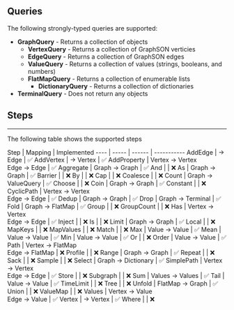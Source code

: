 ﻿## Queries
The following strongly-typed queries are supported:
- **GraphQuery** - Returns a collection of objects
  - **VertexQuery** - Returns a collection of GraphSON verticies
  - **EdgeQuery** - Returns a collection of GraphSON edges
  - **ValueQuery** - Returns a collection of values (strings, booleans, and numbers)
  - **FlatMapQuery** - Returns a collection of enumerable lists
    - **DictionaryQuery** - Returns a collection of dictionaries
- **TerminalQuery** - Does not return any objects

## Steps
----
The following table shows the supported steps

Step | Mapping | Implemented
---- | ----- | ------ | -----------
AddEdge | -> Edge | :white_check_mark:
AddVertex | -> Vertex | :white_check_mark:
AddProperty | Vertex -> Vertex<br/>Edge -> Edge | :white_check_mark:
Aggregate | Graph -> Graph | :white_check_mark:
And | | :x:
As | Graph -> Graph | :white_check_mark:
Barrier | | :x:
By | | :x:
Cap | | :x:
Coalesce | | :x:
Count | Graph -> ValueQuery | :white_check_mark:
Choose | | :x:
Coin | Graph -> Graph | :white_check_mark:
Constant | | :x:
CyclicPath | Vertex -> Vertex<br/>Edge -> Edge | :white_check_mark:
Dedup | Graph -> Graph | :white_check_mark:
Drop | Graph -> Terminal | :white_check_mark:
Fold | Graph -> FlatMap | :white_check_mark:
Group | | :x:
GroupCount | | :x:
Has | Vertex -> Vertex<br/>Edge -> Edge | :white_check_mark:
Inject | | :x:
Is | | :x:
Limit | Graph -> Graph | :white_check_mark:
Local | | :x:
MapKeys | | :x:
MapValues | | :x:
Match | | :x:
Max | Value -> Value | :white_check_mark:
Mean | Value -> Value | :white_check_mark:
Min | Value -> Value | :white_check_mark:
Or | | :x:
Order | Value -> Value | :white_check_mark:
Path | Vertex -> FlatMap<br/>Edge -> FlatMap | :x:
Profile | | :x:
Range | Graph -> Graph | :white_check_mark:
Repeat | | :x:
Sack | | :x:
Sample | | :x:
Select | Graph -> Dictionary | :white_check_mark:
SimplePath | Vertex -> Vertex<br/>Edge -> Edge | :white_check_mark:
Store | | :x:
Subgraph | | :x:
Sum | Values -> Values | :white_check_mark:
Tail | Value -> Value | :white_check_mark:
TimeLimit | | :x:
Tree | | :x:
Unfold | FlatMap -> Graph | :white_check_mark:
Union | | :x:
ValueMap | | :x:
Values | Vertex -> Value<br/>Edge -> Value | :white_check_mark:
Vertex | -> Vertex | :white_check_mark:
Where | | :x: